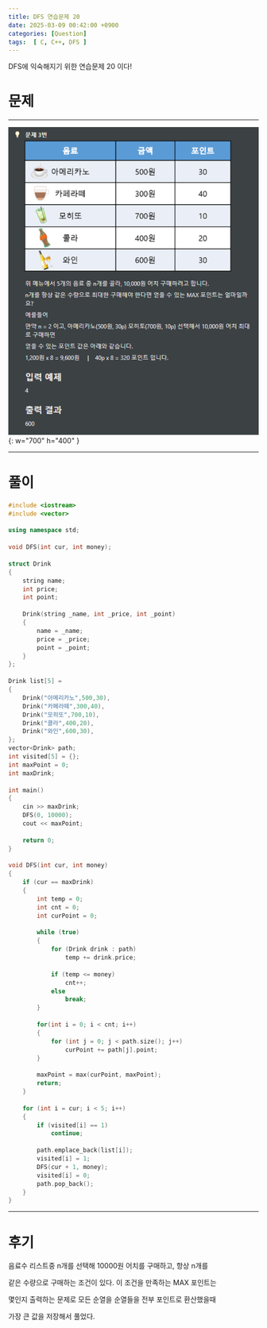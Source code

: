 ```yaml
---
title: DFS 연습문제 20
date: 2025-03-09 00:42:00 +0900
categories: [Question]  
tags:  [ C, C++, DFS ]
---
```


DFS에 익숙해지기 위한 연습문제 20 이다!

# 문제   
---------------------------------------
![Desktop View](/assets/img/dfs20.png){: w="700" h="400" }

---------------------------------------

# 풀이

```c++
#include <iostream>
#include <vector>

using namespace std;

void DFS(int cur, int money);

struct Drink 
{
    string name;
    int price;
    int point;
    
    Drink(string _name, int _price, int _point)
    {
        name = _name;
        price = _price;
        point = _point;
    }
};

Drink list[5] =
{
    Drink("아메리카노",500,30),
    Drink("카페라떼",300,40),
    Drink("모히또",700,10),
    Drink("콜라",400,20),
    Drink("와인",600,30),
};
vector<Drink> path;
int visited[5] = {};
int maxPoint = 0;
int maxDrink;

int main()
{
    cin >> maxDrink;
    DFS(0, 10000);
    cout << maxPoint;
    
    return 0;
}

void DFS(int cur, int money)
{
    if (cur == maxDrink)
    {
        int temp = 0;
        int cnt = 0;
        int curPoint = 0;
        
        while (true)
        {
            for (Drink drink : path)
                temp += drink.price;
            
            if (temp <= money)
                cnt++;
            else
                break;
        }
        
        for(int i = 0; i < cnt; i++)
        {
            for (int j = 0; j < path.size(); j++)
                curPoint += path[j].point;
        }
        
        maxPoint = max(curPoint, maxPoint);
        return;
    }
    
    for (int i = cur; i < 5; i++)
    {
        if (visited[i] == 1)
            continue;
        
        path.emplace_back(list[i]);
        visited[i] = 1;
        DFS(cur + 1, money);
        visited[i] = 0;
        path.pop_back();
    }
}
```
---------------------------------------

# 후기

음료수 리스트중 n개를 선택해 10000원 어치를 구매하고, 항상 n개를

같은 수량으로 구매하는 조건이 있다. 이 조건을 만족하는 MAX 포인트는

몇인지 출력하는 문제로 모든 순열을 순열들을 전부 포인트로 환산했을때

가장 큰 값을 저장해서 풀었다.
